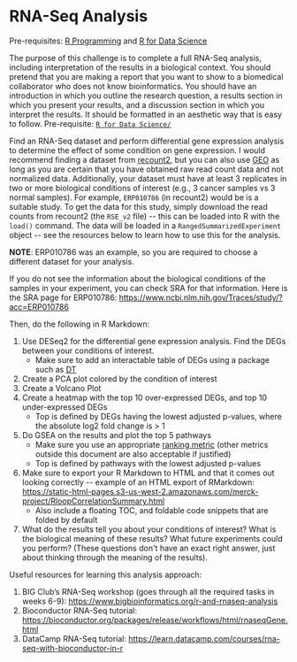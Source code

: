 # RNA-Seq Analysis

Pre-requisites: [R Programming](https://github.com/Bioinformatics-Research-Network/training-requirements/tree/main/R%20Programming) and [R for Data Science](https://github.com/Bioinformatics-Research-Network/training-requirements/tree/main/R%20for%20Data%20Science)

The purpose of this challenge is to complete a full RNA-Seq analysis, including interpretation of the results in a biological context. You should pretend that you are making a report that you want to show to a biomedical collaborator who does not know bioinformatics. You should have an introduction in which you outline the research question, a results section in which you present your results, and a discussion section in which you interpret the results. It should be formatted in an aesthetic way that is easy to follow. 
Pre-requisite: [`R for Data Science/`](https://github.com/Bioinformatics-Research-Network/training-requirements/tree/main/R%20for%20Data%20Science)

Find an RNA-Seq dataset and perform differential gene expression analysis to determine the effect of some condition on gene expression. I would recommend finding a dataset from [recount2](https://jhubiostatistics.shinyapps.io/recount/), but you can also use [GEO](https://www.ncbi.nlm.nih.gov/geo/) as long as you are certain that you have obtained raw read count data and not normalized data. Additionally, your dataset must have at least 3 replicates in two or more biological conditions of interest (e.g., 3 cancer samples vs 3 normal samples). For example, `ERP010786` (in recount2) would be is a suitable study. To get the data for this study, simply download the read counts from recount2 (the `RSE_v2` file) -- this can be loaded into R with the `load()` command. The data will be loaded in a `RangedSummarizedExperiment` object -- see the resources below to learn how to use this for the analysis. 

**NOTE**: ERP010786 was an example, so you are required to choose a different dataset for your analysis. 

If you do not see the information about the biological conditions of the samples in your experiment, you can check SRA for that information. Here is the SRA page for ERP010786: https://www.ncbi.nlm.nih.gov/Traces/study/?acc=ERP010786

Then, do the following in R Markdown:
1. Use DESeq2 for the differential gene expression analysis. Find the DEGs between your conditions of interest.
	- Make sure to add an interactable table of DEGs using a package such as [DT](https://rstudio.github.io/DT/)
2. Create a PCA plot colored by the condition of interest
3. Create a Volcano Plot
4. Create a heatmap with the top 10 over-expressed DEGs, and top 10 under-expressed DEGs
	- Top is defined by DEGs having the lowest adjusted p-values, where the absolute log2 fold change is > 1
5. Do GSEA on the results and plot the top 5 pathways
	- Make sure you use an appropriate [ranking metric](https://www.gsea-msigdb.org/gsea/doc/GSEAUserGuideTEXT.htm#_Metrics_for_Ranking) (other metrics outside this document are also acceptable if justified)
	- Top is defined by pathways with the lowest adjusted p-values
6. Make sure to export your R Markdown to HTML and that it comes out looking correctly -- example of an HTML export of RMarkdown: https://static-html-pages.s3-us-west-2.amazonaws.com/merck-project/RloopCorrelationSummary.html
	- Also include a floating TOC, and foldable code snippets that are folded by default
7. What do the results tell you about your conditions of interest? What is the biological meaning of these results? What future experiments could you perform? (These questions don't have an exact right answer, just about thinking through the meaning of the results). 

Useful resources for learning this analysis approach:
1. BIG Club’s RNA-Seq workshop (goes through all the required tasks in weeks 6-9): https://www.bigbioinformatics.org/r-and-rnaseq-analysis
2. Bioconductor RNA-Seq tutorial: https://bioconductor.org/packages/release/workflows/html/rnaseqGene.html
3. DataCamp RNA-Seq tutorial: https://learn.datacamp.com/courses/rna-seq-with-bioconductor-in-r

